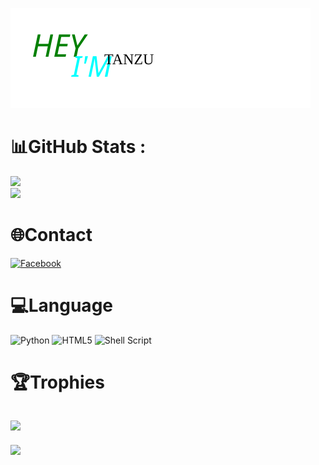 <!Github README>
<img src="pics/tanzu.svg" alt="tanzu"></img>
# 📊GitHub Stats :
![](https://github-readme-stats.vercel.app/api?username=tanzu-M5R&theme=highcontrast&hide_border=false&include_all_commits=true&count_private=false)<br/>
![](https://github-readme-stats.vercel.app/api/top-langs/?username=tanzu-M5R&theme=highcontrast&hide_border=false&include_all_commits=true&count_private=false&layout=compact)
# 🌐Contact
[![Facebook](https://img.shields.io/badge/Facebook-%231877F2.svg?logo=Facebook&logoColor=white)](https://facebook.com/tanzu0official) 
# 💻Language
![Python](https://img.shields.io/badge/python-3670A0?style=for-the-badge&logo=python&logoColor=ffdd54) ![HTML5](https://img.shields.io/badge/html5-%23E34F26.svg?style=for-the-badge&logo=html5&logoColor=white) ![Shell Script](https://img.shields.io/badge/shell_script-%23121011.svg?style=for-the-badge&logo=gnu-bash&logoColor=white)
# 🏆Trophies
![](https://github-profile-trophy.vercel.app/?username=tanzu-M5R&theme=matrix&no-frame=false&no-bg=false&margin-w=4)
---
[![](https://visitcount.itsvg.in/api?id=tanzu-M5R&icon=5&color=3)](https://visitcount.itsvg.in)
</README>
